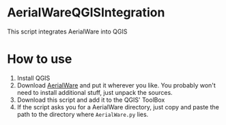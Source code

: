 # AerialWareQGISIntegration
This script integrates AerialWare into QGIS

# How to use
1. Install QGIS
1. Download [AerialWare](https://github.com/matafokka/AerialWare) and put it wherever you like. You probably won't need to install additional stuff, just unpack the sources.
1. Download this script and add it to the QGIS' ToolBox
1. If the script asks you for a AerialWare directory, just copy and paste the path to the directory where `AerialWare.py` lies.
